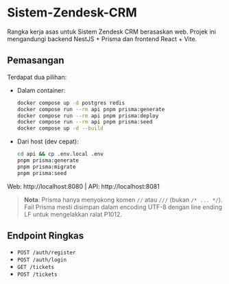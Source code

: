 # Sistem-Zendesk-CRM

Rangka kerja asas untuk Sistem Zendesk CRM berasaskan web. Projek ini mengandungi backend NestJS + Prisma dan frontend React + Vite.

## Pemasangan

Terdapat dua pilihan:

- Dalam container:
  ```bash
  docker compose up -d postgres redis
  docker compose run --rm api pnpm prisma:generate
  docker compose run --rm api pnpm prisma:deploy
  docker compose run --rm api pnpm prisma:seed
  docker compose up -d --build
  ```

- Dari host (dev cepat):
  ```bash
  cd api && cp .env.local .env
  pnpm prisma:generate
  pnpm prisma:migrate
  pnpm prisma:seed
  ```

Web: http://localhost:8080  |  API: http://localhost:8081

> **Nota**: Prisma hanya menyokong komen `//` atau `///` (bukan `/* ... */`). Fail Prisma mesti disimpan dalam encoding UTF-8 dengan line ending LF untuk mengelakkan ralat P1012.

## Endpoint Ringkas

- `POST /auth/register`
- `POST /auth/login`
- `GET /tickets`
- `POST /tickets`
